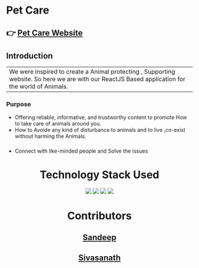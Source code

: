 # Pet Care 

## 👉 <a href="https://petcare-plum.vercel.app/">Pet Care Website<a/>

## Introduction
<table style="border: none;">
  <tr>
    <td>We were inspired to create a Animal protecting , Supporting website. So here we are with our ReactJS Based application for the world of Animals.</td>
  </tr>
</table>

### Purpose
* Offering reliable, informative, and trustworthy content to promote How to take care of animals around you.
* How to Avoide any kind of disturbance to animals and to live ,co-exist without harming the Animals.
### 
* Connect with like-minded people and Solve the issues
<h1 align='center'> Technology Stack Used</h1>
<div align="center">
 <img src="https://img.shields.io/badge/HTML5-E34F26.svg?style=for-the-badge&logo=HTML5&logoColor=white">
 <img src="https://img.shields.io/badge/CSS3-1572B6.svg?style=for-the-badge&logo=CSS3&logoColor=white">
 <img src="https://img.shields.io/badge/JavaScript-F7DF1E.svg?style=for-the-badge&logo=JavaScript&logoColor=white">
 <img src="https://img.shields.io/badge/-ReactJs-61DAFB?logo=react&logoColor=white&style=for-the-badge">
</div>

<h1 align='center'>Contributors</h1>

<h2 align='center'><a href="https://github.com/neosandeep24">Sandeep</a></h2>
<h2 align='center'><a href="https://github.com/Sivasanath06">Sivasanath</a></h2>
